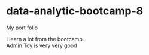 # data-analytic-bootcamp-8
My port folio


I learn a lot from the bootcamp.  
Admin Toy is very very good
